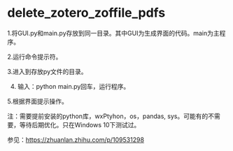 # delete_zotero_zoffile_pdfs
  
1.将GUI.py和main.py存放到同一目录。其中GUI为生成界面的代码。main为主程序。

2.运行命令提示符。

3.进入到存放py文件的目录。

4. 输入：python main.py回车，运行程序。

5.根据界面提示操作。


注：需要提前安装的python库，wxPtyhon，os，pandas, sys。可能有的不需要，等待后期优化。只在Windows 10下测试过。

参见：https://zhuanlan.zhihu.com/p/109531298
